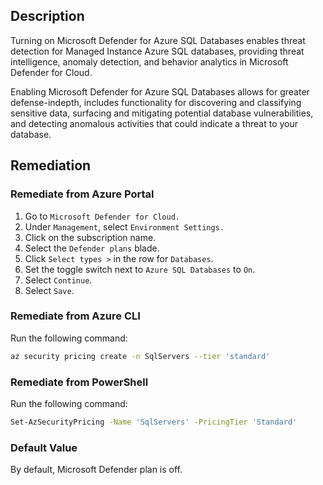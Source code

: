 ## Description

Turning on Microsoft Defender for Azure SQL Databases enables threat detection for Managed Instance Azure SQL databases, providing threat intelligence, anomaly detection, and behavior analytics in Microsoft Defender for Cloud.

Enabling Microsoft Defender for Azure SQL Databases allows for greater defense-indepth, includes functionality for discovering and classifying sensitive data, surfacing and mitigating potential database vulnerabilities, and detecting anomalous activities that could indicate a threat to your database.

## Remediation

### Remediate from Azure Portal

1. Go to `Microsoft Defender for Cloud.`
2. Under `Management`, select `Environment Settings.`
3. Click on the subscription name.
4. Select the `Defender plans` blade.
5. Click `Select types >` in the row for `Databases`.
6. Set the toggle switch next to `Azure SQL Databases` to `On`.
7. Select `Continue`.
8. Select `Save`.

### Remediate from Azure CLI

Run the following command:

```bash
az security pricing create -n SqlServers --tier 'standard'
```

### Remediate from PowerShell

Run the following command:

```bash
Set-AzSecurityPricing -Name 'SqlServers' -PricingTier 'Standard'
```

### Default Value

By default, Microsoft Defender plan is off.
